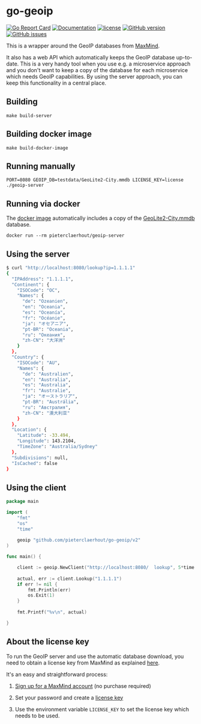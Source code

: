 # go-geoip

[![Go Report Card](https://goreportcard.com/badge/github.com/pieterclaerhout/go-geoip)](https://goreportcard.com/report/github.com/pieterclaerhout/go-geoip)
[![Documentation](https://godoc.org/github.com/pieterclaerhout/go-geoip?status.svg)](http://godoc.org/github.com/pieterclaerhout/go-geoip)
[![license](https://img.shields.io/badge/license-Apache%20v2-orange.svg)](https://github.com/pieterclaerhout/go-geoip/raw/master/LICENSE)
[![GitHub version](https://badge.fury.io/gh/pieterclaerhout%2Fgo-geoip.svg)](https://badge.fury.io/gh/pieterclaerhout%2Fgo-geoip)
[![GitHub issues](https://img.shields.io/github/issues/pieterclaerhout/go-geoip.svg)](https://github.com/pieterclaerhout/go-geoip/issues)

This is a wrapper around the GeoIP databases from [MaxMind](https://www.maxmind.com/en/home).

It also has a web API which automatically keeps the GeoIP database up-to-date. This is a very handy tool when you use e.g. a microservice approach and you don't want to keep a copy of the database for each microservice which needs GeoIP capabilities. By using the server approach, you can keep this functionality in a central place.

## Building

```
make build-server
```

## Building docker image

```
make build-docker-image
```

## Running manually

```
PORT=8080 GEOIP_DB=testdata/GeoLite2-City.mmdb LICENSE_KEY=license ./geoip-server
```

## Running via docker

The [docker image](https://hub.docker.com/r/pieterclaerhout/geoip-server) automatically includes a copy of the [GeoLite2-City.mmdb](https://geolite.maxmind.com/download/geoip/database/GeoLite2-City.tar.gz) database.

```
docker run --rm pieterclaerhout/geoip-server
```

## Using the server

```bash
$ curl "http://localhost:8080/lookup?ip=1.1.1.1"
{
  "IPAddress": "1.1.1.1",
  "Continent": {
    "ISOCode": "OC",
    "Names": {
      "de": "Ozeanien",
      "en": "Oceania",
      "es": "Oceanía",
      "fr": "Océanie",
      "ja": "オセアニア",
      "pt-BR": "Oceania",
      "ru": "Океания",
      "zh-CN": "大洋洲"
    }
  },
  "Country": {
    "ISOCode": "AU",
    "Names": {
      "de": "Australien",
      "en": "Australia",
      "es": "Australia",
      "fr": "Australie",
      "ja": "オーストラリア",
      "pt-BR": "Austrália",
      "ru": "Австралия",
      "zh-CN": "澳大利亚"
    }
  },
  "Location": {
    "Latitude": -33.494,
    "Longitude": 143.2104,
    "TimeZone": "Australia/Sydney"
  },
  "Subdivisions": null,
  "IsCached": false
}
```

## Using the client

```go
package main

import (
    "fmt"
    "os"
    "time"
    
    geoip "github.com/pieterclaerhout/go-geoip/v2"
)

func main() {

    client := geoip.NewClient("http://localhost:8080/  lookup", 5*time.Second)
  
    actual, err := client.Lookup("1.1.1.1")
    if err != nil {
        fmt.Println(err)
        os.Exit(1)
    }
  
    fmt.Printf("%v\n", actual)

}
```

## About the license key

To run the GeoIP server and use the automatic database download, you need to obtain a license key from MaxMind as explained [here](https://blog.maxmind.com/2019/12/18/significant-changes-to-accessing-and-using-geolite2-databases/).

It's an easy and straightforward process:

1. [Sign up for a MaxMind account](https://www.maxmind.com/en/geolite2/signup) (no purchase required)

2. Set your password and create a [license key](https://www.maxmind.com/en/accounts/current/license-key)

3. Use the environment variable `LICENSE_KEY` to set the license key which needs to be used.